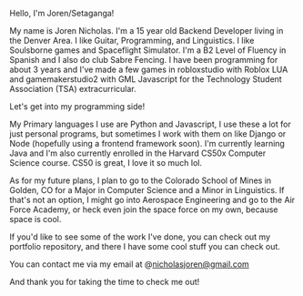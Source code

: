 Hello, I'm Joren/Setaganga!

My name is Joren Nicholas. I'm a 15 year old Backend Developer living in the Denver Area.
I like Guitar, Programming, and Linguistics. I like Soulsborne games and Spaceflight Simulator. I'm a B2 Level of Fluency in Spanish and I also do club Sabre Fencing. I have been programming for about 3 years and I've made a few games in robloxstudio with Roblox LUA and gamemakerstudio2 with GML Javascript for the Technology Student Association (TSA) extracurricular.


Let's get into my programming side!

My Primary languages I use are Python and Javascript, I use these a lot for just personal programs, but sometimes I work with them on like Django or Node (hopefully using a frontend framework soon). I'm currently learning Java and I'm also currently enrolled in the Harvard CS50x Computer Science course. CS50 is great, I love it so much lol.

As for my future plans, I plan to go to the Colorado School of Mines in Golden, CO for a Major in Computer Science and a Minor in Linguistics. If that's not an option, I might go into Aerospace Engineering and go to the Air Force Academy, or heck even join the space force on my own, because space is cool.

If you'd like to see some of the work I've done, you can check out my portfolio repository, and there I have some cool stuff you can check out.

You can contact me via my email at @nicholasjoren@gmail.com

And thank you for taking the time to check me out!
